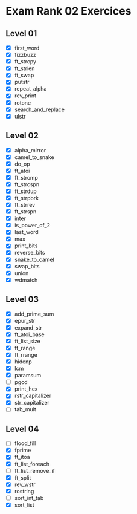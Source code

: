 # Exam Rank 02 Exercices

## Level 01

- [x] first_word
- [x] fizzbuzz
- [x] ft_strcpy
- [x] ft_strlen
- [x] ft_swap
- [x] putstr
- [x] repeat_alpha
- [x] rev_print
- [x] rotone
- [x] search_and_replace
- [x] ulstr

## Level 02

- [x] alpha_mirror
- [x] camel_to_snake
- [x] do_op
- [x] ft_atoi
- [x] ft_strcmp
- [x] ft_strcspn
- [x] ft_strdup
- [x] ft_strpbrk
- [x] ft_strrev
- [x] ft_strspn
- [x] inter
- [x] is_power_of_2
- [x] last_word
- [x] max
- [x] print_bits
- [x] reverse_bits
- [x] snake_to_camel
- [x] swap_bits
- [x] union
- [x] wdmatch

## Level 03

- [x] add_prime_sum
- [x] epur_str
- [x] expand_str
- [x] ft_atoi_base
- [x] ft_list_size
- [x] ft_range
- [x] ft_rrange
- [x] hidenp
- [x] lcm
- [x] paramsum
- [ ] pgcd
- [x] print_hex
- [x] rstr_capitalizer
- [x] str_capitalizer
- [ ] tab_mult 

## Level 04

- [ ] flood_fill
- [x] fprime
- [x] ft_itoa
- [x] ft_list_foreach
- [ ] ft_list_remove_if
- [x] ft_split
- [x] rev_wstr
- [x] rostring
- [ ] sort_int_tab
- [x] sort_list
